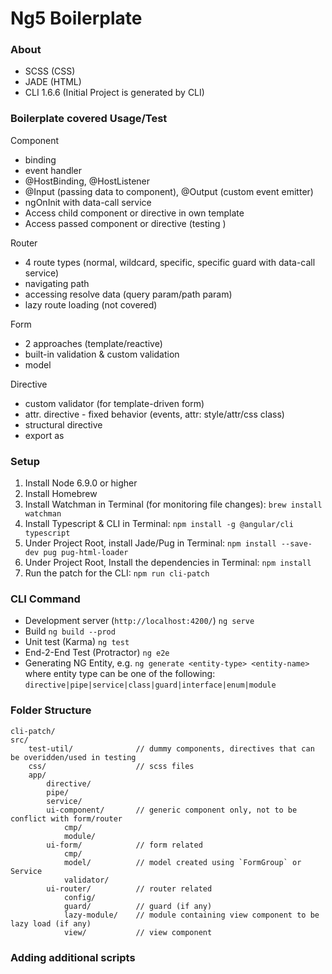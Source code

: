 # Ng5 Boilerplate

### About
- SCSS (CSS)
- JADE (HTML)
- CLI 1.6.6 (Initial Project is generated by CLI)

### Boilerplate covered Usage/Test
Component
- binding
- event handler
- @HostBinding, @HostListener
- @Input (passing data to component), @Output (custom event emitter)
- ngOnInit with data-call service
- Access child component or directive in own template
- Access passed component or directive (testing <ng-content>)

Router
- 4 route types (normal, wildcard, specific, specific guard with data-call service)
- navigating path
- accessing resolve data (query param/path param)
- lazy route loading (not covered)

Form
- 2 approaches (template/reactive)
- built-in validation & custom validation
- model

Directive
- custom validator (for template-driven form)
- attr. directive - fixed behavior (events, attr: style/attr/css class)
- structural directive
- export as


### Setup
1. Install Node 6.9.0 or higher
2. Install Homebrew
3. Install Watchman in Terminal (for monitoring file changes): `brew install watchman`
4. Install Typescript & CLI in Terminal: `npm install -g @angular/cli typescript`
5. Under Project Root, install Jade/Pug in Terminal: `npm install --save-dev pug pug-html-loader`
6. Under Project Root, Install the dependencies in Terminal: `npm install`
7. Run the patch for the CLI: `npm run cli-patch`


### CLI Command
- Development server (`http://localhost:4200/`)       `ng serve`
- Build                                               `ng build --prod`
- Unit test (Karma)                                   `ng test`
- End-2-End Test (Protractor)                         `ng e2e`
- Generating NG Entity, e.g.                          `ng generate <entity-type> <entity-name>`
  where entity type can be one of the following: `directive|pipe|service|class|guard|interface|enum|module`


### Folder Structure
    cli-patch/
    src/
        test-util/              // dummy components, directives that can be overidden/used in testing
        css/                    // scss files
        app/
            directive/
            pipe/
            service/
            ui-component/       // generic component only, not to be conflict with form/router
                cmp/
                module/
            ui-form/            // form related
                cmp/
                model/          // model created using `FormGroup` or Service
                validator/
            ui-router/          // router related
                config/
                guard/          // guard (if any)
                lazy-module/    // module containing view component to be lazy load (if any)
                view/           // view component


### Adding additional scripts
